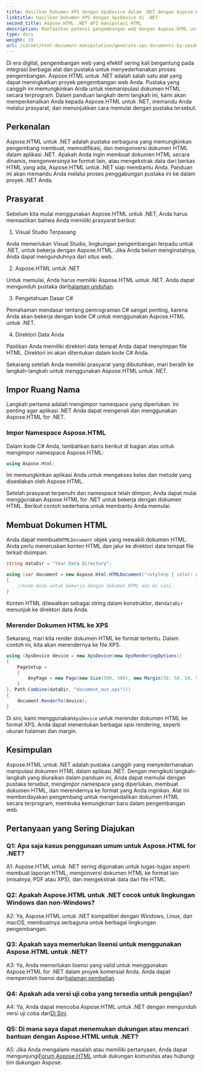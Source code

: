 ```yaml
---
title: Hasilkan Dokumen XPS dengan XpsDevice dalam .NET dengan Aspose.HTML
linktitle: Hasilkan Dokumen XPS dengan XpsDevice di .NET
second_title: Aspose.HTML .NET API manipulasi HTML
description: Manfaatkan potensi pengembangan web dengan Aspose.HTML untuk .NET. Buat, ubah, dan manipulasi dokumen HTML dengan mudah.
type: docs
weight: 19
url: /id/net/html-document-manipulation/generate-xps-documents-by-xpsdevice/
---
```


Di era digital, pengembangan web yang efektif sering kali bergantung pada integrasi berbagai alat dan pustaka untuk menyederhanakan proses pengembangan. Aspose.HTML untuk .NET adalah salah satu alat yang dapat meningkatkan proyek pengembangan web Anda. Pustaka yang canggih ini memungkinkan Anda untuk memanipulasi dokumen HTML secara terprogram. Dalam panduan langkah demi langkah ini, kami akan memperkenalkan Anda kepada Aspose.HTML untuk .NET, memandu Anda melalui prasyarat, dan menunjukkan cara memulai dengan pustaka tersebut.

## Perkenalan

Aspose.HTML untuk .NET adalah pustaka serbaguna yang memungkinkan pengembang membuat, memodifikasi, dan mengonversi dokumen HTML dalam aplikasi .NET. Apakah Anda ingin membuat dokumen HTML secara dinamis, mengonversinya ke format lain, atau mengekstrak data dari berkas HTML yang ada, Aspose.HTML untuk .NET siap membantu Anda. Panduan ini akan memandu Anda melalui proses penggabungan pustaka ini ke dalam proyek .NET Anda.

## Prasyarat

Sebelum kita mulai menggunakan Aspose.HTML untuk .NET, Anda harus memastikan bahwa Anda memiliki prasyarat berikut:

1. Visual Studio Terpasang

Anda memerlukan Visual Studio, lingkungan pengembangan terpadu untuk .NET, untuk bekerja dengan Aspose.HTML. Jika Anda belum menginstalnya, Anda dapat mengunduhnya dari situs web.

2. Aspose.HTML untuk .NET

 Untuk memulai, Anda harus memiliki Aspose.HTML untuk .NET. Anda dapat mengunduh pustaka dari[halaman unduhan](https://releases.aspose.com/html/net/).

3. Pengetahuan Dasar C#

Pemahaman mendasar tentang pemrograman C# sangat penting, karena Anda akan bekerja dengan kode C# untuk menggunakan Aspose.HTML untuk .NET.

4. Direktori Data Anda

Pastikan Anda memiliki direktori data tempat Anda dapat menyimpan file HTML. Direktori ini akan ditentukan dalam kode C# Anda.

Sekarang setelah Anda memiliki prasyarat yang dibutuhkan, mari beralih ke langkah-langkah untuk menggunakan Aspose.HTML untuk .NET.

## Impor Ruang Nama

Langkah pertama adalah mengimpor namespace yang diperlukan. Ini penting agar aplikasi .NET Anda dapat mengenali dan menggunakan Aspose.HTML for .NET.

### Impor Namespace Aspose.HTML

Dalam kode C# Anda, tambahkan baris berikut di bagian atas untuk mengimpor namespace Aspose.HTML:

```csharp
using Aspose.Html;
```

Ini memungkinkan aplikasi Anda untuk mengakses kelas dan metode yang disediakan oleh Aspose.HTML.

Setelah prasyarat terpenuhi dan namespace telah diimpor, Anda dapat mulai menggunakan Aspose.HTML for .NET untuk bekerja dengan dokumen HTML. Berikut contoh sederhana untuk membantu Anda memulai.

## Membuat Dokumen HTML

 Anda dapat membuat`HTMLDocument` objek yang mewakili dokumen HTML. Anda perlu meneruskan konten HTML dan jalur ke direktori data tempat file terkait disimpan.

```csharp
string dataDir = "Your Data Directory";

using (var document = new Aspose.Html.HTMLDocument("<style>p { color: green; }</style><p>my first paragraph</p>", dataDir))
{
    //Kode Anda untuk bekerja dengan dokumen HTML ada di sini.
}
```

 Konten HTML dilewatkan sebagai string dalam konstruktor, dan`dataDir` menunjuk ke direktori data Anda.

### Merender Dokumen HTML ke XPS

Sekarang, mari kita render dokumen HTML ke format tertentu. Dalam contoh ini, kita akan merendernya ke file XPS.

```csharp
using (XpsDevice device = new XpsDevice(new XpsRenderingOptions()
{
    PageSetup =
    {
        AnyPage = new Page(new Size(500, 500), new Margin(50, 50, 50, 50))
    }
}, Path.Combine(dataDir, "document_out.xps")))
{
    document.RenderTo(device);
}
```

 Di sini, kami menggunakan`XpsDevice` untuk merender dokumen HTML ke format XPS. Anda dapat menentukan berbagai opsi rendering, seperti ukuran halaman dan margin.

## Kesimpulan

Aspose.HTML untuk .NET adalah pustaka canggih yang menyederhanakan manipulasi dokumen HTML dalam aplikasi .NET. Dengan mengikuti langkah-langkah yang diuraikan dalam panduan ini, Anda dapat memulai dengan pustaka tersebut, mengimpor namespace yang diperlukan, membuat dokumen HTML, dan merendernya ke format yang Anda inginkan. Alat ini memberdayakan pengembang untuk mengendalikan dokumen HTML secara terprogram, membuka kemungkinan baru dalam pengembangan web.

## Pertanyaan yang Sering Diajukan

### Q1: Apa saja kasus penggunaan umum untuk Aspose.HTML for .NET?

A1: Aspose.HTML untuk .NET sering digunakan untuk tugas-tugas seperti membuat laporan HTML, mengonversi dokumen HTML ke format lain (misalnya, PDF atau XPS), dan mengekstrak data dari file HTML.

### Q2: Apakah Aspose.HTML untuk .NET cocok untuk lingkungan Windows dan non-Windows?

A2: Ya, Aspose.HTML untuk .NET kompatibel dengan Windows, Linux, dan macOS, membuatnya serbaguna untuk berbagai lingkungan pengembangan.

### Q3: Apakah saya memerlukan lisensi untuk menggunakan Aspose.HTML untuk .NET?

 A3: Ya, Anda memerlukan lisensi yang valid untuk menggunakan Aspose.HTML for .NET dalam proyek komersial Anda. Anda dapat memperoleh lisensi dari[halaman pembelian](https://purchase.aspose.com/buy).

### Q4: Apakah ada versi uji coba yang tersedia untuk pengujian?

 A4: Ya, Anda dapat mencoba Aspose.HTML untuk .NET dengan mengunduh versi uji coba dari[Di Sini](https://releases.aspose.com/).

### Q5: Di mana saya dapat menemukan dukungan atau mencari bantuan dengan Aspose.HTML untuk .NET?

 A5: Jika Anda mengalami masalah atau memiliki pertanyaan, Anda dapat mengunjungi[Forum Aspose.HTML](https://forum.aspose.com/) untuk dukungan komunitas atau hubungi tim dukungan Aspose.